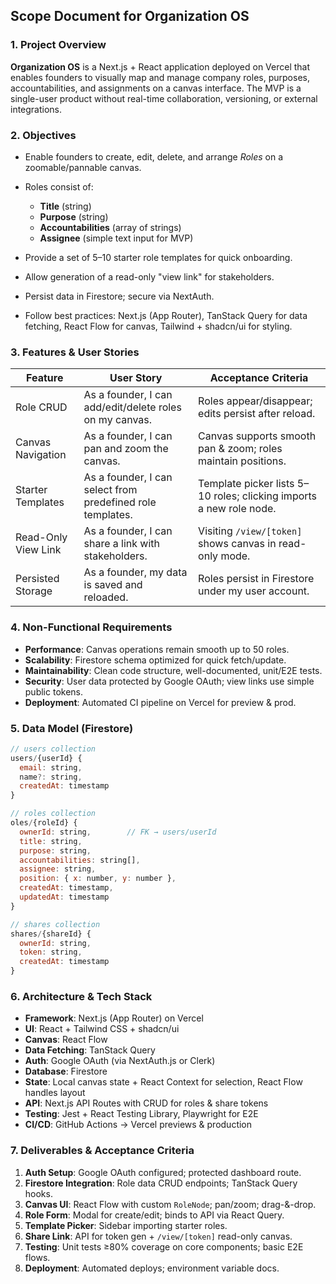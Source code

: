 ## Scope Document for Organization OS

### 1. Project Overview

**Organization OS** is a Next.js + React application deployed on Vercel that enables founders to visually map and manage company roles, purposes, accountabilities, and assignments on a canvas interface. The MVP is a single-user product without real-time collaboration, versioning, or external integrations.

### 2. Objectives

* Enable founders to create, edit, delete, and arrange *Roles* on a zoomable/pannable canvas.
* Roles consist of:

  * **Title** (string)
  * **Purpose** (string)
  * **Accountabilities** (array of strings)
  * **Assignee** (simple text input for MVP)
* Provide a set of 5–10 starter role templates for quick onboarding.
* Allow generation of a read-only "view link" for stakeholders.
* Persist data in Firestore; secure via NextAuth.
* Follow best practices: Next.js (App Router), TanStack Query for data fetching, React Flow for canvas, Tailwind + shadcn/ui for styling.

### 3. Features & User Stories

| Feature             | User Story                                                 | Acceptance Criteria                                                 |
| ------------------- | ---------------------------------------------------------- | ------------------------------------------------------------------- |
| Role CRUD           | As a founder, I can add/edit/delete roles on my canvas.    | Roles appear/disappear; edits persist after reload.                 |
| Canvas Navigation   | As a founder, I can pan and zoom the canvas.               | Canvas supports smooth pan & zoom; roles maintain positions.        |
| Starter Templates   | As a founder, I can select from predefined role templates. | Template picker lists 5–10 roles; clicking imports a new role node. |
| Read-Only View Link | As a founder, I can share a link with stakeholders.        | Visiting `/view/[token]` shows canvas in read-only mode.            |
| Persisted Storage   | As a founder, my data is saved and reloaded.               | Roles persist in Firestore under my user account.                   |

### 4. Non-Functional Requirements

* **Performance**: Canvas operations remain smooth up to 50 roles.
* **Scalability**: Firestore schema optimized for quick fetch/update.
* **Maintainability**: Clean code structure, well-documented, unit/E2E tests.
* **Security**: User data protected by Google OAuth; view links use simple public tokens.
* **Deployment**: Automated CI pipeline on Vercel for preview & prod.

### 5. Data Model (Firestore)

```js
// users collection
users/{userId} {
  email: string,
  name?: string,
  createdAt: timestamp
}

// roles collection
oles/{roleId} {
  ownerId: string,        // FK → users/userId
  title: string,
  purpose: string,
  accountabilities: string[],
  assignee: string,
  position: { x: number, y: number },
  createdAt: timestamp,
  updatedAt: timestamp
}

// shares collection
shares/{shareId} {
  ownerId: string,
  token: string,
  createdAt: timestamp
}
```

### 6. Architecture & Tech Stack

* **Framework**: Next.js (App Router) on Vercel
* **UI**: React + Tailwind CSS + shadcn/ui
* **Canvas**: React Flow
* **Data Fetching**: TanStack Query
* **Auth**: Google OAuth (via NextAuth.js or Clerk)
* **Database**: Firestore
* **State**: Local canvas state + React Context for selection, React Flow handles layout
* **API**: Next.js API Routes with CRUD for roles & share tokens
* **Testing**: Jest + React Testing Library, Playwright for E2E
* **CI/CD**: GitHub Actions → Vercel previews & production

### 7. Deliverables & Acceptance Criteria

1. **Auth Setup**: Google OAuth configured; protected dashboard route.
2. **Firestore Integration**: Role data CRUD endpoints; TanStack Query hooks.
3. **Canvas UI**: React Flow with custom `RoleNode`; pan/zoom; drag-&-drop.
4. **Role Form**: Modal for create/edit; binds to API via React Query.
5. **Template Picker**: Sidebar importing starter roles.
6. **Share Link**: API for token gen + `/view/[token]` read-only canvas.
7. **Testing**: Unit tests ≥80% coverage on core components; basic E2E flows.
8. **Deployment**: Automated deploys; environment variable docs.